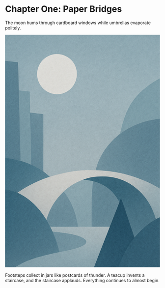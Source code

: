 # Chapter One: Paper Bridges

The moon hums through cardboard windows while umbrellas evaporate politely.

![Illustration](images/placeholder-illustration-1.png)

Footsteps collect in jars like postcards of thunder. A teacup invents a staircase,
and the staircase applauds. Everything continues to almost begin.
